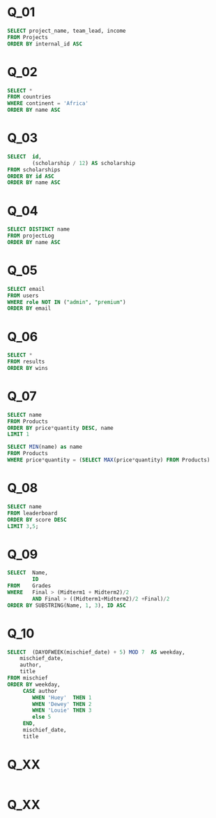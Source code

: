 # Q_01
```sql
SELECT project_name, team_lead, income
FROM Projects
ORDER BY internal_id ASC
```

# Q_02
```sql
SELECT * 
FROM countries 
WHERE continent = 'Africa'
ORDER BY name ASC
```

# Q_03
```sql
SELECT  id, 
        (scholarship / 12) AS scholarship 
FROM scholarships
ORDER BY id ASC
ORDER BY name ASC
```

# Q_04
```sql
SELECT DISTINCT name 
FROM projectLog 
ORDER BY name ASC
```

# Q_05
```sql
SELECT email
FROM users
WHERE role NOT IN ("admin", "premium")
ORDER BY email
```

# Q_06
```sql
SELECT *
FROM results
ORDER BY wins
```

# Q_07
```sql
SELECT name
FROM Products
ORDER BY price*quantity DESC, name 
LIMIT 1
```
```sql
SELECT MIN(name) as name
FROM Products
WHERE price*quantity = (SELECT MAX(price*quantity) FROM Products)
```

# Q_08
```sql
SELECT name 
FROM leaderboard 
ORDER BY score DESC 
LIMIT 3,5;
```

# Q_09
```sql
SELECT	Name, 
		ID 
FROM	Grades 
WHERE	Final > (Midterm1 + Midterm2)/2 
		AND Final > ((Midterm1+Midterm2)/2 +Final)/2 
ORDER BY SUBSTRING(Name, 1, 3), ID ASC
```

# Q_10
```sql
SELECT 	(DAYOFWEEK(mischief_date) + 5) MOD 7  AS weekday,
	mischief_date, 
	author, 
	title 
FROM mischief 
ORDER BY weekday, 
	 CASE author
		WHEN 'Huey'  THEN 1
		WHEN 'Dewey' THEN 2
		WHEN 'Louie' THEN 3
		else 5 
	 END,
	 mischief_date, 
	 title
```

# Q_XX
```sql

```
# Q_XX
```sql

```
